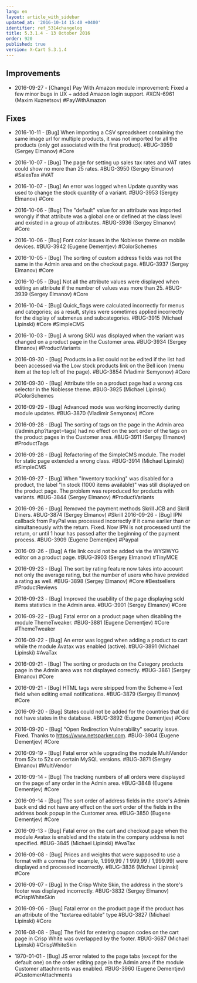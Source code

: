 ```yaml
---
lang: en
layout: article_with_sidebar
updated_at: '2016-10-14 15:40 +0400'
identifier: ref_5314changelog
title: 5.3.1.4 - 13 October 2016
order: 920
published: true
version: X-Cart 5.3.1.4
---
```

## Improvements

*    2016-09-27 - [Change] Pay With Amazon module improvement: Fixed a few minor bugs in UX + added Amazon login support. #XCN-6961 (Maxim Kuznetsov) #PayWithAmazon

## Fixes

*    2016-10-11 - [Bug] When importing a CSV spreadsheet containing the same image url for multiple products, it was not imported for all the products (only got associated with the first product). #BUG-3959 (Sergey Elmanov) #Core

*    2016-10-07 - [Bug] The page for setting up sales tax rates and VAT rates could show no more than 25 rates. #BUG-3950 (Sergey Elmanov) #SalesTax #VAT

*    2016-10-07 - [Bug] An error was logged when Update quantity was used to change the stock quantity of a variant. #BUG-3953 (Sergey Elmanov) #Core

*    2016-10-06 - [Bug] The "default" value for an attribute was imported wrongly if that attribute was a global one or defined at the class level and existed in a group of attributes. #BUG-3936 (Sergey Elmanov) #Core

*    2016-10-06 - [Bug] Font color issues in the Noblesse theme on mobile devices. #BUG-3942 (Eugene Dementjev) #ColorSchemes

*    2016-10-05 - [Bug] The sorting of custom address fields was not the same in the Admin area and on the checkout page. #BUG-3937 (Sergey Elmanov) #Core

*    2016-10-05 - [Bug] Not all the attribute values were displayed when editing an attribute if the number of values was more than 25. #BUG-3939 (Sergey Elmanov) #Core

*    2016-10-04 - [Bug] Quick_flags were calculated incorrectly for menus and categories; as a result, styles were sometimes applied incorrectly for the display of submenus and subcategories. #BUG-3915 (Michael Lipinski) #Core #SimpleCMS

*    2016-10-03 - [Bug] A wrong SKU was displayed when the variant was changed on a product page in the Customer area. #BUG-3934 (Sergey Elmanov) #ProductVariants

*    2016-09-30 - [Bug] Products in a list could not be edited if the list had been accessed via the Low stock products link on the Bell icon (menu item at the top left of the page). #BUG-3854 (Vladimir Semyonov) #Core

*    2016-09-30 - [Bug] Attribute title on a product page had a wrong css selector in the Noblesse theme. #BUG-3925 (Michael Lipinski) #ColorSchemes

*    2016-09-29 - [Bug] Advanced mode was working incorrectly during module updates. #BUG-3870 (Vladimir Semyonov) #Core

*    2016-09-28 - [Bug] The sorting of tags on the page in the Admin area (/admin.php?target=tags) had no effect on the sort order of the tags on the product pages in the Customer area. #BUG-3911 (Sergey Elmanov) #ProductTags

*    2016-09-28 - [Bug] Refactoring of the SimpleCMS module. The model for static page extended a wrong class. #BUG-3914 (Michael Lipinski) #SimpleCMS

*    2016-09-27 - [Bug] When "Inventory tracking" was disabled for a product, the label "In stock (1000 items available)" was still displayed on the product page. The problem was reproduced for products with variants. #BUG-3844 (Sergey Elmanov) #ProductVariants

*    2016-09-26 - [Bug] Removed the payment methods Skrill JCB and Skrill Diners. #BUG-3874 (Sergey Elmanov) #Skrill
2016-09-26 - [Bug] IPN callback from PayPal was processed incorrectly if it came earlier than or simultaneously with the return. Fixed. Now IPN is not processed until the return, or until 1 hour has passed after the beginning of the payment process. #BUG-3909 (Eugene Dementjev) #Paypal

*    2016-09-26 - [Bug] A file link could not be added via the WYSIWYG editor on a product page. #BUG-3903 (Sergey Elmanov) #TinyMCE

*    2016-09-23 - [Bug] The sort by rating feature now takes into account not only the average rating, but the number of users who have provided a rating as well. #BUG-3898 (Sergey Elmanov) #Core #Bestsellers #ProductReviews

*    2016-09-23 - [Bug] Improved the usability of the page displaying sold items statistics in the Admin area. #BUG-3901 (Sergey Elmanov) #Core

*    2016-09-22 - [Bug] Fatal error on a product page when disabling the module ThemeTweaker. #BUG-3881 (Eugene Dementjev) #Core #ThemeTweaker

*    2016-09-22 - [Bug] An error was logged when adding a product to cart while the module Avatax was enabled (active). #BUG-3891 (Michael Lipinski) #AvaTax

*    2016-09-21 - [Bug] The sorting or products on the Category products page in the Admin area was not displayed correctly. #BUG-3861 (Sergey Elmanov) #Core

*    2016-09-21 - [Bug] HTML tags were stripped from the Scheme->Text field when editing email notifications. #BUG-3879 (Sergey Elmanov) #Core

*    2016-09-20 - [Bug] States could not be added for the countries that did not have states in the database. #BUG-3892 (Eugene Dementjev) #Core

*    2016-09-20 - [Bug] "Open Redirection Vulnerability" security issue. Fixed. Thanks to https://www.netsparker.com. #BUG-3904 (Eugene Dementjev) #Core

*    2016-09-19 - [Bug] Fatal error while upgrading the module MultiVendor from 52x to 52x on certain MySQL versions. #BUG-3871 (Sergey Elmanov) #MultiVendor

*    2016-09-14 - [Bug] The tracking numbers of all orders were displayed on the page of any order in the Admin area. #BUG-3848 (Eugene Dementjev) #Core

*    2016-09-14 - [Bug] The sort order of address fields in the store's Admin back end did not have any effect on the sort order of the fields in the address book popup in the Customer area. #BUG-3850 (Eugene Dementjev) #Core

*    2016-09-13 - [Bug] Fatal error on the cart and checkout page when the module Avatax is enabled and the state in the company address is not specified. #BUG-3845 (Michael Lipinski) #AvaTax

*    2016-09-08 - [Bug] Prices and weights that were supposed to use a format with a comma (for example, 1.999,99 / 1 999,99 / 1,999.99) were displayed and processed incorrectly. #BUG-3836 (Michael Lipinski) #Core

*    2016-09-07 - [Bug] In the Crisp White Skin, the address in the store's footer was displayed incorrectly. #BUG-3832 (Sergey Elmanov) #CrispWhiteSkin

*    2016-09-06 - [Bug] Fatal error on the product page if the product has an attribute of the "textarea editable" type #BUG-3827 (Michael Lipinski) #Core

*    2016-08-08 - [Bug] The field for entering coupon codes on the cart page in Crisp White was overlapped by the footer. #BUG-3687 (Michael Lipinski) #CrispWhiteSkin

*    1970-01-01 - [Bug] JS error related to the page tabs (except for the default one) on the order editing page in the Admin area if the module Customer attachments was enabled. #BUG-3960 (Eugene Dementjev) #CustomerAttachments
